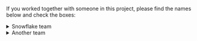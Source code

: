 If you worked together with someone in this project, please find the names below and check the boxes:

<details>
<summary>Snowflake team</summary>
<br>
  
- [ ] JennieDalgren
- [ ] HIPPIEKICK
</details>

<details>
<summary>Another team</summary>
<br>
- [ ] Another-user
- [ ] Another-user-2
</details>
